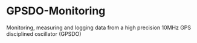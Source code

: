 # GPSDO-Monitoring
Monitoring, measuring and logging data from a high precision 10MHz GPS disciplined oscillator (GPSDO)
